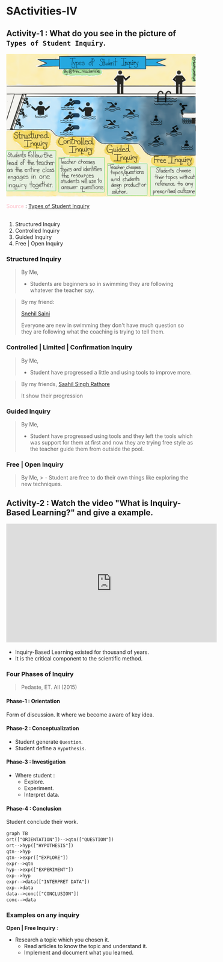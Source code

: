 # SActivities-IV

## Activity-1 : What do you see in the picture of `Types of Student Inquiry`.

![Types of Student Inquiry](../../../../../assets/images/Types-of-Student-Inquiry-Illustration.png)

 <span style="color: pink">Source</span> : <a href="https://www.learningpersonalized.com/wp-content/uploads/2016/12/Types-of-Student-Inquiry-Illustration.png" target="_blank">Types of Student Inquiry</a><br></br> 
 
 1. Structured Inquiry
 2. Controlled Inquiry
 3. Guided Inquiry
 4. Free | Open Inquiry

### Structured Inquiry

> By Me,
> - Students are beginners so in swimming they are following whatever the teacher say.

> By my friend:
> 
> <a href="https://www.snehilsaini.com/about-7" target="_blank"><u>Snehil Saini</u></a>
> 
> Everyone are new in swimming they don't have much question so they are following what the coaching is trying to tell them.

### Controlled | Limited | Confirmation Inquiry

> By Me,
> - Student have progressed a little and using tools to improve more.

> By my friends,
> <a href="https://sites.google.com/view/saahils-portfolio/about-me" target="_blank"><u>Saahil Singh Rathore</u></a>
> 
> It show their progression

### Guided Inquiry

> By Me,
> - Student have progressed using tools and they left the tools which was support for them at first and now they are trying free style as the teacher guide them from outside the pool.

### Free | Open Inquiry

> By Me,
	> - Student are free to do their own things like exploring the new techniques.


## Activity-2 : Watch the video "What is Inquiry-Based Learning?" and give a example.

<iframe width="560" height="315" src="https://www.youtube.com/embed/QlwkerwaV2E" title="YouTube video player" frameborder="0" allow="accelerometer; autoplay; clipboard-write; encrypted-media; gyroscope; picture-in-picture" allowfullscreen></iframe>


- Inquiry-Based Learning existed for thousand of years.
- It is the critical component to the scientific method.

### Four Phases of Inquiry
> Pedaste, ET. All (2015)

#### Phase-1 : Orientation
Form of discussion. It where we become aware of key idea.

#### Phase-2 : Conceptualization
- Student generate  `Question`.
- Student define a `Hypothesis`.

#### Phase-3 : Investigation
- Where student :
	- Explore.
	- Experiment.
	- Interpret data.

#### Phase-4 : Conclusion
Student conclude their work.
	
```mermaid
graph TB
ort(["ORIENTATION"])-->qtn(["QUESTION"])
ort-->hyp(["HYPOTHESIS"])
qtn-->hyp
qtn-->expr(["EXPLORE"])
expr-->qtn
hyp-->exp(["EXPERIMENT"])
exp-->hyp
expr-->data(["INTERPRET DATA"])
exp-->data
data-->conc(["CONCLUSION"])
conc-->data
```

### Examples on any inquiry

**Open | Free Inquiry** : 
- Research a topic which you chosen it.
	- Read articles to know the topic and understand it.
	- Implement and document what you learned.
